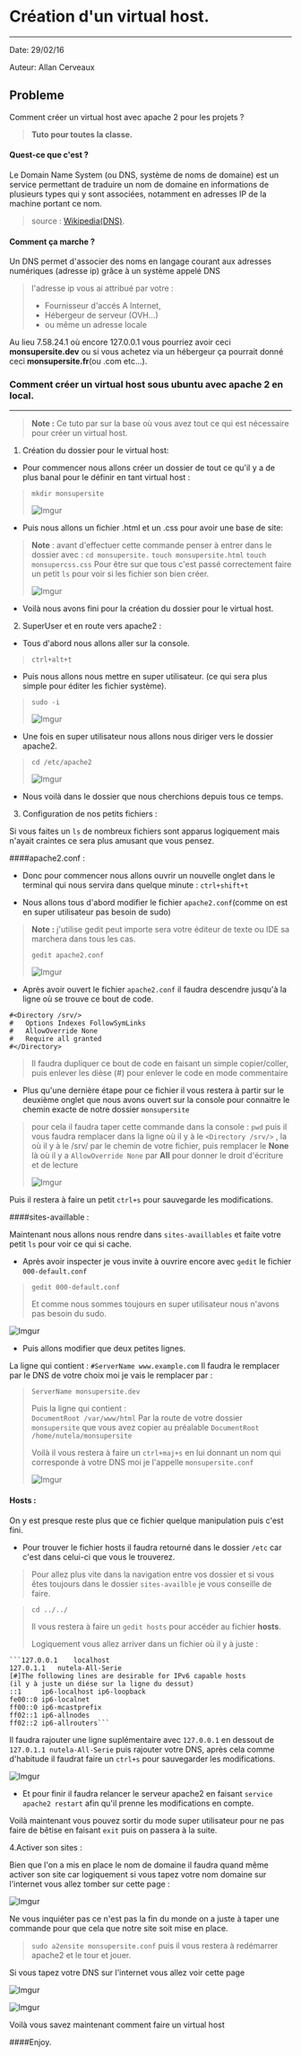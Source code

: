 # Création d'un virtual host.
___

Date: 29/02/16

Auteur: Allan Cerveaux

## Probleme

Comment créer un virtual host avec apache 2 pour les projets ?
>**Tuto pour toutes la classe.**

#### Quest-ce que c'est ?

Le Domain Name System (ou DNS, système de noms de domaine) est un service permettant de traduire un nom de domaine en informations de plusieurs types qui y sont associées, notamment en adresses IP de la machine portant ce nom.

>source : [Wikipedia(DNS)](https://fr.wikipedia.org/wiki/Domain_Name_System).

#### Comment ça marche ?

Un DNS permet d'associer des noms en langage courant aux adresses numériques (adresse ip) grâce à un système appelé DNS
>l'adresse ip  vous ai attribué  par votre :
> - Fournisseur d'accés A Internet,
> - Hébergeur de serveur (OVH...)
> - ou même un adresse locale
 
Au lieu 7.58.24.1 où encore 127.0.0.1 vous pourriez avoir ceci **monsupersite.dev** ou si vous achetez via un hébergeur ça pourrait donné ceci **monsupersite.fr**(ou .com etc...).

### **Comment créer un virtual host sous ubuntu avec apache 2 en local.**
_____
> **Note :** Ce tuto par sur la base où vous avez tout ce qui est nécessaire pour créer un virtual host.



1. Création du dossier pour le virtual host: 
 - Pour commencer nous allons créer un dossier de tout ce qu'il y a de plus banal pour le définir en tant virtual host :

 > `mkdir monsupersite`
 > 
 > ![Imgur](http://i.imgur.com/XpnKGJ4.png)
 
 - Puis nous allons un fichier .html et un .css pour avoir une base de site:
 
 > **Note** :  avant d'effectuer cette commande penser à entrer dans le dossier avec :
 > `cd monsupersite.`
 > `touch monsupersite.html`
 > `touch monsupercss.css`
 > Pour être sur que tous c'est passé correctement faire un petit `ls` pour voir si les fichier son bien créer.
 >
 >  ![Imgur](http://i.imgur.com/hHS1bsG.png)
 
 - Voilà nous avons fini pour la création du dossier pour le virtual host.
 
2. SuperUser et en route vers apache2 :
 
- Tous d'abord nous allons aller sur la console.

>`ctrl+alt+t`

- Puis nous allons nous mettre en super utilisateur. (ce qui sera plus simple pour éditer les fichier système).

>`sudo -i` 
>
>![Imgur](http://i.imgur.com/J9viT49.png)

- Une fois en super utilisateur nous allons nous diriger vers le dossier apache2.
> `cd /etc/apache2`
> 
>![Imgur](http://i.imgur.com/8OTHOXu.png)

- Nous voilà dans le dossier que nous cherchions depuis tous ce temps.

3. Configuration de nos petits fichiers :

Si vous faites un `ls` de nombreux fichiers sont apparus logiquement mais n'ayait craintes ce sera plus amusant que vous pensez.

####apache2.conf : 
- Donc pour commencer nous allons ouvrir un nouvelle onglet dans le terminal qui nous servira dans quelque minute : `ctrl+shift+t`

- Nous allons tous d'abord modifier le fichier ```apache2.conf```(comme on est en super utilisateur pas besoin de sudo)

>**Note :** j'utilise gedit peut importe sera votre éditeur de texte ou IDE sa marchera dans tous les cas.
>
>`gedit apache2.conf`
>
>![Imgur](http://i.imgur.com/unePElD.png)

- Après avoir ouvert le fichier ```apache2.conf``` il faudra descendre jusqu'à la ligne où se trouve ce bout de code.
```
#<Directory /srv/>
#   Options Indexes FollowSymLinks
#   AllowOverride None
#   Require all granted
#</Directory>
```
>Il faudra dupliquer ce bout de code en faisant un simple copier/coller, puis enlever les dièse (#) pour enlever le code en mode commentaire

- Plus qu'une dernière étape pour ce fichier il vous restera à partir sur le deuxième onglet que nous avons ouvert sur la console pour connaitre le chemin exacte de notre dossier ```monsupersite``` 

>pour cela il faudra taper cette commande dans la console :
> `pwd`
> puis il vous faudra remplacer dans la ligne où il y à le ```<Directory /srv/>``` ,
> la où il y à le /srv/ par le chemin de votre fichier,
> puis remplacer le **None** là où il y a ```AllowOverride None``` par **All** pour donner le droit d'écriture et de lecture
> 
> ![Imgur](http://i.imgur.com/8Xpbxgv.png)

Puis il restera à faire un petit ```ctrl+s``` pour sauvegarde les modifications.

####sites-availlable : 

Maintenant nous allons nous rendre dans ```sites-availlables``` et faite votre petit ```ls``` pour voir ce qui si cache.

- Après avoir inspecter je vous invite à ouvrire encore avec ```gedit``` le fichier ```000-default.conf```

> `gedit 000-default.conf`
> 
>Et comme nous sommes toujours en super utilisateur nous n'avons pas besoin du sudo.
> 


![Imgur](http://i.imgur.com/ZZJpLH0.png)


- Puis allons modifier que deux petites lignes.

La ligne qui contient :
`#ServerName www.example.com` 
Il faudra le remplacer par le DNS de votre choix moi je vais le remplacer par :
>`ServerName monsupersite.dev`
>
>Puis la ligne qui contient :  
>`DocumentRoot /var/www/html`
>Par la route de votre dossier `monsupersite` que vous avez copier au préalable
>`DocumentRoot /home/nutela/monsupersite`
>
>Voilà il vous restera à faire un `ctrl+maj+s` en lui donnant un nom qui corresponde à votre DNS moi je l'appelle `monsupersite.conf`
>
>
>![Imgur](http://i.imgur.com/JQvmt2j.png)

#### Hosts :

On y est presque reste plus que ce fichier quelque manipulation puis c'est fini.

- Pour trouver le fichier hosts il faudra retourné dans le dossier `/etc` car c'est dans celui-ci que vous le trouverez.
> Pour allez plus vite dans la navigation entre vos dossier et si vous êtes toujours dans le dossier `sites-availble` je vous conseille de faire.

> `cd ../../`
> 
>Il vous restera à faire un `gedit hosts` pour accéder au fichier **hosts**.
>  
>  Logiquement vous allez arriver dans un fichier où il y à juste :

    ```127.0.0.1    localhost
    127.0.1.1   nutela-All-Serie
    [#]The following lines are desirable for IPv6 capable hosts
    (il y à juste un diése sur la ligne du dessut)
    ::1     ip6-localhost ip6-loopback
    fe00::0 ip6-localnet
    ff00::0 ip6-mcastprefix
    ff02::1 ip6-allnodes
    ff02::2 ip6-allrouters```

Il faudra rajouter une ligne suplémentaire avec `127.0.0.1` en dessout de ` 127.0.1.1 nutela-All-Serie` puis rajouter votre DNS, après cela comme d'habitude il faudrat faire un `ctrl+s` pour sauvegarder les modifications.

![Imgur](http://i.imgur.com/JQvmt2j.png)


 - Et pour finir il faudra relancer le serveur apache2 en faisant `service apache2 restart` afin qu'il prenne les modifications en compte.

 Voilà maintenant vous pouvez sortir du mode super utilisateur pour ne pas faire de bêtise en faisant `exit` puis on passera à la suite.

 4.Activer son sites :

Bien que l'on a mis en place le nom de domaine il faudra quand même activer son site car logiquement si vous tapez votre nom domaine sur l'internet vous allez tomber sur cette page :

![Imgur](http://i.imgur.com/EVLqaRa.png)

Ne vous inquiéter pas ce n'est pas la fin du monde on a juste à taper une commande pour que cela que notre site soit mise en place.

>`sudo a2ensite monsupersite.conf`
> puis il vous restera à redémarrer apache2
> et le tour et jouer.

Si vous tapez votre DNS sur l'internet vous allez voir cette page


![Imgur](http://i.imgur.com/iLxjJtn.png)


![Imgur](http://i.imgur.com/U3wUB8N.png)

Voilà vous savez maintenant comment faire un virtual host 

####Enjoy.